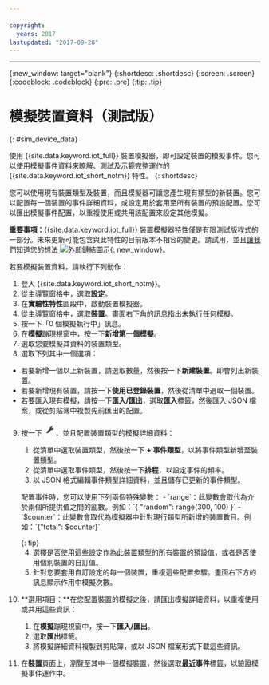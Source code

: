 ```yaml
---

copyright:
  years: 2017
lastupdated: "2017-09-28"
---
```


---

{:new_window: target="blank"}
{:shortdesc: .shortdesc}
{:screen: .screen}
{:codeblock: .codeblock}
{:pre: .pre}
{:tip: .tip}


# 模擬裝置資料（測試版）
{: #sim_device_data}

使用 {{site.data.keyword.iot_full}} 裝置模擬器，即可設定裝置的模擬事件。您可以使用模擬事件資料來瞭解、測試及示範完整運作的 {{site.data.keyword.iot_short_notm}} 特性。
{: shortdesc}

您可以使用現有裝置類型及裝置，而且模擬器可讓您產生現有類型的新裝置。您可以配置每一個裝置的事件詳細資料，或設定用於套用至所有裝置的預設配置。您可以匯出模擬事件配置，以重複使用或共用該配置來設定其他模擬。

**重要事項：**{{site.data.keyword.iot_full}} 裝置模擬器特性僅是有限測試版程式的一部分。未來更新可能包含與此特性的目前版本不相容的變更。請試用，並且[讓我們知道您的想法 ![外部鏈結圖示](../../../icons/launch-glyph.svg "外部鏈結圖示")](https://developer.ibm.com/answers/smart-spaces/17/internet-of-things.html){: new_window}。

若要模擬裝置資料，請執行下列動作： 

1. 登入 {{site.data.keyword.iot_short_notm}}。
2. 從主導覽窗格中，選取**設定**。
3. 在**實驗性特性**區段中，啟動裝置模擬器。
4. 從主導覽窗格中，選取**裝置**。畫面右下角的訊息指出未執行任何模擬。
5. 按一下「0 個模擬執行中」訊息。
6. 在**模擬**蹦現視窗中，按一下**新增第一個模擬**。
7. 選取您要模擬其資料的裝置類型。
8. 選取下列其中一個選項：
  - 若要新增一個以上新裝置，請選取數量，然後按一下**新建裝置**。即會列出新裝置。
  - 若要新增現有裝置，請按一下**使用已登錄裝置**，然後從清單中選取一個裝置。
  - 若要匯入現有模擬，請按一下**匯入/匯出**，選取**匯入**標籤，然後匯入 JSON 檔案，或從剪貼簿中複製先前匯出的配置。
9. 按一下 ![「設定」圖示](images/settings_icon.png)，並且配置裝置類型的模擬詳細資料：
   1. 從清單中選取裝置類型，然後按一下 **+ 事件類型**，以將事件類型新增至裝置類型。
   2. 從清單中選取事件類型，然後按一下**排程**，以設定事件的頻率。
   3. 以 JSON 格式編輯事件類型詳細資料，並且儲存已更新的事件類型。
   
   <p> 配置事件時，您可以使用下列兩個特殊變數：  
        - `range`：此變數會取代為介於兩個所提供值之間的亂數。例如：`{ "random": range(300, 100) }`  
        - `$counter`：此變數會取代為模擬器中針對現行類型所新增的裝置數目。例如：`{"total": $counter}`</p>
   {: tip}
   
   4. 選擇是否使用這些設定作為此裝置類型的所有裝置的預設值，或者是否使用個別裝置的自訂值。 
   5. 針對您要套用自訂設定的每一個裝置，重複這些配置步驟。畫面右下方的訊息顯示作用中模擬次數。
10. **選用項目：**在您配置裝置的模擬之後，請匯出模擬詳細資料，以重複使用或共用這些資訊：
    1. 在**模擬**蹦現視窗中，按一下**匯入/匯出**。
    2. 選取**匯出**標籤。
    3. 將模擬詳細資料複製到剪貼簿，或以 JSON 檔案形式下載這些資訊。
11. 在**裝置**頁面上，瀏覽至其中一個模擬裝置，然後選取**最近事件**標籤，以驗證模擬事件運作中。
